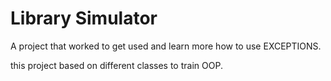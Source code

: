 
# Library Simulator

A project that worked to get used and learn more how to use EXCEPTIONS.

this project based on different classes to train OOP.

